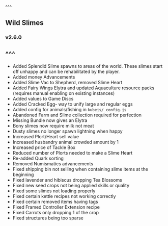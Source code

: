 ^^^
## Wild Slimes
### v2.6.0
^^^
--- 
- Added Splendid Slime spawns to areas of the world. These slimes start off unhappy and can be rehabilitated by the player.
- Added money Advancements
- Added Slime Vac to Shepherd, removed Slime Heart
- Added Fairy Wings Elytra and updated Aquaculture resource packs (requires manual enabling on existing instances)
- Added values to Game Discs
- Added Cracked Egg- way to unify large and regular eggs 
- Added config for animals/fishing in `kubejs/_config.js`
- Abandoned Farm and Slime collection required for perfection
- Missing Bundle now gives an Elytra
- Bony slimes now require milk not meat
- Dusty slimes no longer spawn lightning when happy
- Increased Plort/Heart sell value
- Increased husbandry animal crowded amount by 1
- Increased price of Tackle Box
- Reduced number of Plorts needed to make a Slime Heart
- Re-added Quark sorting
- Removed Numismatics advancements
- Fixed shipping bin not selling when containing slime items at the beginning
- Fixed lavender and hibiscus dropping Tea Blossoms
- Fixed new seed crops not being applied skills or quality
- Fixed some slimes not loading properly
- Fixed certain kettle recipes not working correctly
- Fixed certain removed items having tags
- Fixed Framed Controller Extension recipe
- Fixed Carrots only dropping 1 of the crop
- Fixed structures being too sparse